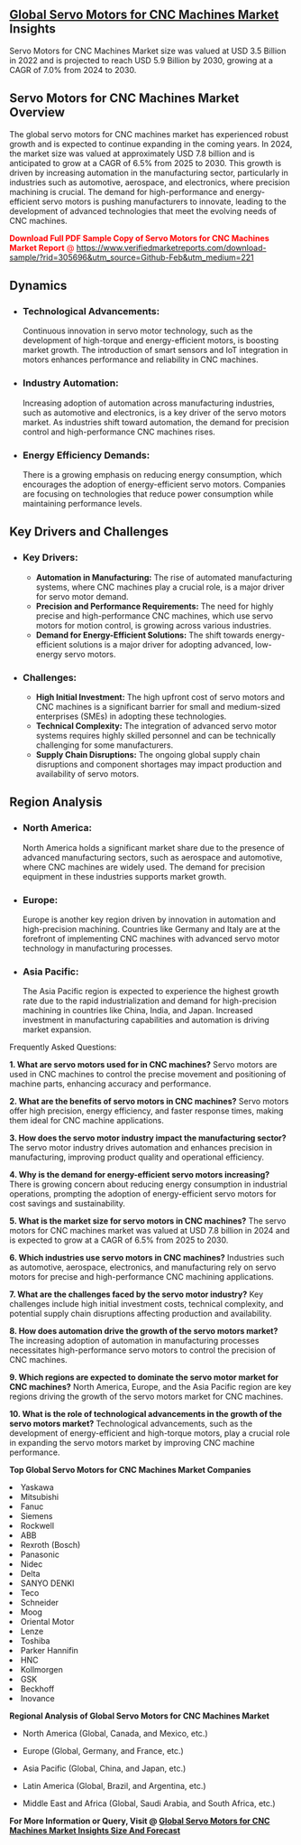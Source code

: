 <h2><a href="https://www.verifiedmarketreports.com/download-sample/?rid=305696&amp;utm_source=Github&amp;utm_medium=221" target="_blank">Global Servo Motors for CNC Machines Market</a> Insights</h2><p>Servo Motors for CNC Machines Market size was valued at USD 3.5 Billion in 2022 and is projected to reach USD 5.9 Billion by 2030, growing at a CAGR of 7.0% from 2024 to 2030.</p><p> <h2>Servo Motors for CNC Machines Market Overview</h2> <p>The global servo motors for CNC machines market has experienced robust growth and is expected to continue expanding in the coming years. In 2024, the market size was valued at approximately USD 7.8 billion and is anticipated to grow at a CAGR of 6.5% from 2025 to 2030. This growth is driven by increasing automation in the manufacturing sector, particularly in industries such as automotive, aerospace, and electronics, where precision machining is crucial. The demand for high-performance and energy-efficient servo motors is pushing manufacturers to innovate, leading to the development of advanced technologies that meet the evolving needs of CNC machines.</p> <p><p><span class=""><span style="color: #ff0000;"><strong>Download Full PDF Sample Copy of Servo Motors for CNC Machines Market Report</strong> @ </span><a href="https://www.verifiedmarketreports.com/download-sample/?rid=305696&amp;utm_source=Github-Feb&amp;utm_medium=221" target="_blank">https://www.verifiedmarketreports.com/download-sample/?rid=305696&amp;utm_source=Github-Feb&amp;utm_medium=221</a></span></p></p> <h2>Dynamics</h2> <ul> <li><h3>Technological Advancements:</h3> Continuous innovation in servo motor technology, such as the development of high-torque and energy-efficient motors, is boosting market growth. The introduction of smart sensors and IoT integration in motors enhances performance and reliability in CNC machines.</li> <li><h3>Industry Automation:</h3> Increasing adoption of automation across manufacturing industries, such as automotive and electronics, is a key driver of the servo motors market. As industries shift toward automation, the demand for precision control and high-performance CNC machines rises.</li> <li><h3>Energy Efficiency Demands:</h3> There is a growing emphasis on reducing energy consumption, which encourages the adoption of energy-efficient servo motors. Companies are focusing on technologies that reduce power consumption while maintaining performance levels.</li> </ul> <h2>Key Drivers and Challenges</h2> <ul> <li><h3>Key Drivers:</h3> <ul> <li><strong>Automation in Manufacturing:</strong> The rise of automated manufacturing systems, where CNC machines play a crucial role, is a major driver for servo motor demand.</li> <li><strong>Precision and Performance Requirements:</strong> The need for highly precise and high-performance CNC machines, which use servo motors for motion control, is growing across various industries.</li> <li><strong>Demand for Energy-Efficient Solutions:</strong> The shift towards energy-efficient solutions is a major driver for adopting advanced, low-energy servo motors.</li> </ul> </li> <li><h3>Challenges:</h3> <ul> <li><strong>High Initial Investment:</strong> The high upfront cost of servo motors and CNC machines is a significant barrier for small and medium-sized enterprises (SMEs) in adopting these technologies.</li> <li><strong>Technical Complexity:</strong> The integration of advanced servo motor systems requires highly skilled personnel and can be technically challenging for some manufacturers.</li> <li><strong>Supply Chain Disruptions:</strong> The ongoing global supply chain disruptions and component shortages may impact production and availability of servo motors.</li> </ul> </li> </ul> <h2>Region Analysis</h2> <ul> <li><h3>North America:</h3> North America holds a significant market share due to the presence of advanced manufacturing sectors, such as aerospace and automotive, where CNC machines are widely used. The demand for precision equipment in these industries supports market growth.</li> <li><h3>Europe:</h3> Europe is another key region driven by innovation in automation and high-precision machining. Countries like Germany and Italy are at the forefront of implementing CNC machines with advanced servo motor technology in manufacturing processes.</li> <li><h3>Asia Pacific:</h3> The Asia Pacific region is expected to experience the highest growth rate due to the rapid industrialization and demand for high-precision machining in countries like China, India, and Japan. Increased investment in manufacturing capabilities and automation is driving market expansion.</li> </ul> <p>Frequently Asked Questions:</p> <p><strong>1. What are servo motors used for in CNC machines?</strong> Servo motors are used in CNC machines to control the precise movement and positioning of machine parts, enhancing accuracy and performance.</p> <p><strong>2. What are the benefits of servo motors in CNC machines?</strong> Servo motors offer high precision, energy efficiency, and faster response times, making them ideal for CNC machine applications.</p> <p><strong>3. How does the servo motor industry impact the manufacturing sector?</strong> The servo motor industry drives automation and enhances precision in manufacturing, improving product quality and operational efficiency.</p> <p><strong>4. Why is the demand for energy-efficient servo motors increasing?</strong> There is growing concern about reducing energy consumption in industrial operations, prompting the adoption of energy-efficient servo motors for cost savings and sustainability.</p> <p><strong>5. What is the market size for servo motors in CNC machines?</strong> The servo motors for CNC machines market was valued at USD 7.8 billion in 2024 and is expected to grow at a CAGR of 6.5% from 2025 to 2030.</p> <p><strong>6. Which industries use servo motors in CNC machines?</strong> Industries such as automotive, aerospace, electronics, and manufacturing rely on servo motors for precise and high-performance CNC machining applications.</p> <p><strong>7. What are the challenges faced by the servo motor industry?</strong> Key challenges include high initial investment costs, technical complexity, and potential supply chain disruptions affecting production and availability.</p> <p><strong>8. How does automation drive the growth of the servo motors market?</strong> The increasing adoption of automation in manufacturing processes necessitates high-performance servo motors to control the precision of CNC machines.</p> <p><strong>9. Which regions are expected to dominate the servo motor market for CNC machines?</strong> North America, Europe, and the Asia Pacific region are key regions driving the growth of the servo motors market for CNC machines.</p> <p><strong>10. What is the role of technological advancements in the growth of the servo motors market?</strong> Technological advancements, such as the development of energy-efficient and high-torque motors, play a crucial role in expanding the servo motors market by improving CNC machine performance.</p> </p><p><strong>Top Global Servo Motors for CNC Machines Market Companies</strong></p><div data-test-id=""><p><li>Yaskawa</li><li> Mitsubishi</li><li> Fanuc</li><li> Siemens</li><li> Rockwell</li><li> ABB</li><li> Rexroth (Bosch)</li><li> Panasonic</li><li> Nidec</li><li> Delta</li><li> SANYO DENKI</li><li> Teco</li><li> Schneider</li><li> Moog</li><li> Oriental Motor</li><li> Lenze</li><li> Toshiba</li><li> Parker Hannifin</li><li> HNC</li><li> Kollmorgen</li><li> GSK</li><li> Beckhoff</li><li> Inovance</li></p><div><strong>Regional Analysis of&nbsp;Global Servo Motors for CNC Machines Market</strong></div><ul><li dir="ltr"><p dir="ltr">North America&nbsp;(Global, Canada, and Mexico, etc.)</p></li><li dir="ltr"><p dir="ltr">Europe (Global, Germany, and France, etc.)</p></li><li dir="ltr"><p dir="ltr">Asia Pacific&nbsp;(Global, China, and Japan, etc.)</p></li><li dir="ltr"><p dir="ltr">Latin America&nbsp;(Global, Brazil, and Argentina, etc.)</p></li><li dir="ltr">Middle East and Africa&nbsp;(Global, Saudi Arabia, and South Africa, etc.)</li></ul><p><strong>For More Information or Query, Visit @&nbsp;</strong><strong><a href="https://www.verifiedmarketreports.com/product/servo-motors-for-cnc-machines-market/?utm_source=Github&amp;utm_medium=221" target="_blank">Global Servo Motors for CNC Machines Market Insights Size And Forecast</a></strong></p></div>
